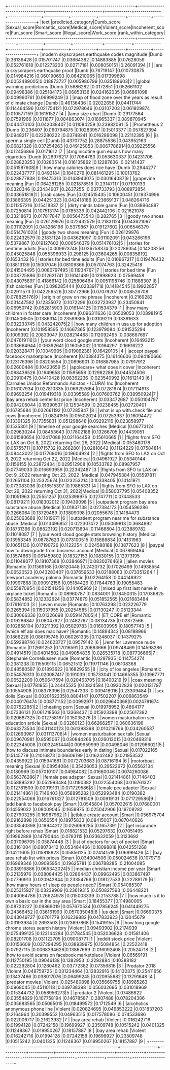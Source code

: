 +--------------------------------------------------------------+------------------+------------+------------+--------------+-------------+-------------+----------------+------------+------------+-------------+-----------+--------------------+
|text                                                          |predicted_category|Dumb_score  |Sexual_score|Romantic_score|Medical_score|Violent_score|Incoherent_score|Fun_score   |Smart_score |Illegal_score|Work_score |rank_within_category|
+--------------------------------------------------------------+------------------+------------+------------+--------------+-------------+-------------+----------------+------------+------------+-------------+-----------+--------------------+
|modern skyscrapers earthquake codes magnitude                 |Dumb              |0.36136428  |0.015701747 |0.03664382    |0.14883885   |0.07628059   |0.052761618     |0.012273203 |0.02717181  |0.008050151  |0.26091394 |1                   |
|are la skyscrapers earthquake proof                           |Dumb              |0.76719147  |0.010730875 |0.014984216   |0.060190693  |0.064210065  |0.017399698     |0.0052489005|0.018873727 |0.005980799  |0.035189603|2                   |
|global warming predictions                                    |Dumb              |0.5686282   |0.0172851   |0.052661102   |0.09498386   |0.025184173  |0.06853136      |0.024162035 |0.06861098  |0.009960761  |0.06999249 |3                   |
|map of flood zone over the years as result of climate change  |Dumb              |0.46136436  |0.02022656  |0.04411744    |0.114464596  |0.021754121  |0.072978646     |0.03107203  |0.061929874 |0.010577159  |0.16151527 |4                   |
|lamp size chart                                               |Dumb              |0.29177564  |0.07591966  |0.1011877     |0.084863074  |0.018965337  |0.089870945     |0.044474103 |0.042038407 |0.011084259  |0.23982091 |5                   |
|Prometheus 2                                                  |Dumb              |0.236407    |0.060794875 |0.10283957    |0.15013377   |0.057827394  |0.0948217       |0.022280222 |0.03748241  |0.016289098  |0.22112395 |6                   |
|is sperm a single cell                                        |Dumb              |0.43707752  |0.28875536  |0.043952163   |0.06821328   |0.037254263  |0.049125053     |0.0067786914|0.039225556 |0.012456866  |0.0171612  |7                   |
|4mg nicotine gum equals how many cigarettes                   |Dumb              |0.28976217  |0.17064783  |0.053630337   |0.14231706   |0.028823253  |0.10280514      |0.016135862 |0.12287636  |0.02141437   |0.051587608|8                   |
|how many calories does rice have                              |Dumb              |0.2944277   |0.022437777 |0.0493184     |0.1840279    |0.081461295  |0.10013762      |0.028877838 |0.19475313  |0.0143943075 |0.030164087|9                   |
|grapevine meaning                                             |Fun               |0.064281285 |0.021878518 |0.23147117    |0.07190133   |0.0320346    |0.23434907      |0.2637255   |0.037733793 |0.008972854  |0.033651818|1                   |
|crab cakes                                                    |Fun               |0.024515435 |0.10600451  |0.19374996    |0.13866395   |0.044251323  |0.042418186     |0.23669137  |0.048264716 |0.011257216  |0.15418337 |2                   |
|dirty minds table game                                        |Fun               |0.038964897 |0.07250814  |0.107513174   |0.0785336    |0.042442106  |0.021621078     |0.33218673  |0.017817847 |0.0056473543 |0.282765   |3                   |
|goody two shoes meaning                                       |Fun               |0.026129976 |0.022432579 |0.21831124    |0.043621097  |0.031102091  |0.043266196     |0.5379867   |0.019127602 |0.006546379  |0.051476102|4                   |
|goody two shoes meaning                                       |Fun               |0.026129976 |0.022432579 |0.21831124    |0.043621097  |0.031102091  |0.043266196     |0.5379867   |0.019127602 |0.006546379  |0.051476102|5                   |
|stories for bedtime adults                                    |Fun               |0.009973748 |0.036758374 |0.20289354    |0.14208256   |0.045025848  |0.055396933     |0.298125    |0.03604265  |0.008358192  |0.1653432  |6                   |
|stories for bed time adults                                   |Fun               |0.010967217 |0.019476432 |0.18813139    |0.15007046   |0.08109366   |0.057074763     |0.32425418  |0.041504495 |0.0080797495 |0.11934767 |7                   |
|stories for bed time                                          |Fun               |0.008725886 |0.012631741 |0.16141489    |0.12998623   |0.07569458   |0.043075897     |0.41866142  |0.025806464 |0.0051198746 |0.11888307 |8                   |
|fish calories                                                 |Fun               |0.098285444 |0.023391718 |0.14184545    |0.19922857   |0.02911573   |0.042259526     |0.30772966  |0.07079207  |0.008526708  |0.078825176|9                   |
|origin of grew on me phrase                                   |Incoherent        |0.2169282   |0.031447582 |0.12335072    |0.1072299    |0.032723937  |0.23450841      |0.06950742  |0.052815903 |0.016144125  |0.11534379 |1                   |
|how many children in foster care                              |Incoherent        |0.096311636 |0.06509053  |0.108981915   |0.114506505  |0.1386314    |0.23599365      |0.03109219  |0.13391633  |0.032233745  |0.043242075|2                   |
|how many children in usa up for adoption                      |Incoherent        |0.101958595 |0.14667365  |0.123979084   |0.091525294  |0.1009392    |0.20833047      |0.028214468 |0.112092495 |0.038667697  |0.047619116|3                   |
|your word cloud google stats                                  |Incoherent        |0.16493215  |0.038664944 |0.06392641    |0.16058032   |0.10164297   |0.16616222      |0.020328471 |0.10049905  |0.019062381  |0.16420105 |4                   |
|accept paypal facebook marketplace                            |Incoherent        |0.10384375  |0.16146606  |0.094180666   |0.123176396  |0.08205554   |0.20896901      |0.016887985 |0.07917912  |0.02600484   |0.10423659 |5                   |
|applecare+ what does it cover                                 |Incoherent        |0.068436526 |0.1649658   |0.11595658    |0.12962286   |0.044524506  |0.20910475      |0.04410428  |0.08362236  |0.023540992  |0.11612143 |6                   |
|Carnales Unidos Reformando Adictos - (CURA) Inc               |Incoherent        |0.016107934 |0.027810335 |0.069297664   |0.07281674   |0.017114913  |0.69692254      |0.019419318 |0.03395589  |0.007603762  |0.038950924|7                   |
|bay area rehab center list price                              |Incoherent        |0.033472687 |0.050104797 |0.094205044   |0.19390537   |0.12534599   |0.20238455      |0.02720401  |0.16785684  |0.032661192  |0.07285947 |8                   |
|what is up with.check file and cows                           |Incoherent        |0.08241515  |0.05502024  |0.07253937    |0.16094472   |0.13391325   |0.17355831      |0.051298648 |0.09292116  |0.023858977  |0.1535301  |9                   |
|timeline of your google searches                              |Medical           |0.06773124  |0.029630244 |0.08453643    |0.17802188   |0.13266705   |0.14439051      |0.061580654 |0.12417088  |0.021164458  |0.15610665 |1                   |
|flights from SFO to LAX on Oct 8, 2022 returning Oct 26, 2022 |Medical           |0.053480178 |0.05755711  |0.10715732    |0.2682801    |0.02818642   |0.11124229      |0.07584814  |0.08443022  |0.017769016  |0.19604924 |2                   |
|flights from SFO to LAX on Oct 8, 2022 returning Oct 22, 2022 |Medical           |0.04961927  |0.05340144  |0.1159155     |0.23872434   |0.029512908  |0.10533782      |0.08987957  |0.07749033  |0.016693959  |0.22342487 |3                   |
|flights from SFO to LAX on Oct 9, 2022 returning Oct 23, 2022 |Medical           |0.047945384 |0.05597811  |0.12651104    |0.25325674   |0.023253214  |0.10338405      |0.10141971  |0.073083036 |0.016515397  |0.19865331 |4                   |
|flights from SFO to LAX on Oct 29, 2022 returning Oct 31, 2022|Medical           |0.058037795 |0.05408352  |0.11051963    |0.25551257   |0.025398975  |0.12747711      |0.07448533  |0.08179211  |0.018302012  |0.19439098 |5                   |
|outpatient program bay area substance abuse                   |Medical           |0.01837138  |0.027384173 |0.054596286   |0.3266064    |0.13729489   |0.13809098      |0.02055678  |0.14184473  |0.025063688  |0.11019071 |6                   |
|outpatient program near me for substance abuse                |Medical           |0.013496852 |0.022307472 |0.05069813    |0.3684992    |0.18731396   |0.08823192      |0.020713694 |0.11466804  |0.023889782  |0.11018087 |7                   |
|your word cloud google stats browsing history                 |Medical           |0.13953345  |0.08787623  |0.073100515   |0.15886834   |0.14131963   |0.10651136      |0.017190726 |0.1122354   |0.024588188  |0.13877623 |8                   |
|paypal how to downgrade from business account                 |Medical           |0.067869484 |0.13574663  |0.061459802   |0.18327153   |0.10830155   |0.12973195      |0.011048077 |0.18107368  |0.03846971   |0.083027646|9                   |
|alien movies                                                  |Romantic          |0.11569168  |0.08120448  |0.2420732     |0.17026499   |0.14938554   |0.06520523      |0.043283407 |0.037659533 |0.02188063   |0.073351264|1                   |
|newport academy paloma                                        |Romantic          |0.02264158  |0.044148922 |0.19997868    |0.090912156  |0.05184426   |0.17844763      |0.19055483  |0.055870954 |0.021541256  |0.14405969 |2                   |
|mixed up first last name in airplane ticket                   |Romantic          |0.08960787  |0.0834001   |0.18450315    |0.17036825   |0.05834852   |0.12332624      |0.03774879  |0.051852565 |0.021683484  |0.17916103 |3                   |
|seven movie                                                   |Romantic          |0.10763298  |0.023226779 |0.3265394     |0.115037955  |0.20254585   |0.07130247      |0.05123344  |0.030066336 |0.01326698   |0.059147805|4                   |
|ET_CORE  elf                                                  |Romantic          |0.019286847 |0.08047627  |0.2482767     |0.08134735   |0.02872566   |0.102858104     |0.19211392  |0.05029783  |0.016039995  |0.18057743 |5                   |
|which elf abi does mac have?                                  |Romantic          |0.14894342  |0.08198966  |0.1866228     |0.086195745  |0.060261335  |0.11248037      |0.14379275  |0.059298746 |0.024623727  |0.09579142 |6                   |
|Jennifer Lawrence nude                                        |Romantic          |0.12691253  |0.17016591  |0.20683666    |0.09748469   |0.14598286   |0.04914519      |0.04014502  |0.049054835 |0.026535718  |0.087736666|7                   |
|Stephanie Corneliussen nude                                   |Romantic          |0.0297935   |0.114754274 |0.2381238     |0.115509115  |0.06521512   |0.119711146     |0.08108368  |0.048580587 |0.01893622   |0.16829255 |8                   |
|city of los angeles                                           |Romantic          |0.054876313 |0.020087417 |0.191039      |0.15733041   |0.14665355   |0.10967771      |0.06522209  |0.050647594 |0.020463705  |0.18400219 |9                   |
|coax meaning                                                  |Sexual            |0.07781955  |0.24445525  |0.10824584    |0.09202828   |0.020131797  |0.10554908      |0.08378396  |0.02547333  |0.009418016  |0.23309484 |1                   |
|sex dolls                                                     |Sexual            |0.0020162235|0.8804147   |0.07502207    |0.006863549  |0.0040176474 |0.008771152     |0.00992971  |0.0029640368|0.0024781674 |0.007522851|2                   |
|cheating porn                                                 |Sexual            |0.019978952 |0.4864177   |0.07336131    |0.061218563  |0.13368437   |0.015923398     |0.025617382 |0.020687325 |0.012758167  |0.15035276 |3                   |
|women masturbation sex education article                      |Sexual            |0.03260123  |0.66266257  |0.060636196   |0.063273534  |0.031140123  |0.061398398     |0.010219766 |0.034260537 |0.012693967  |0.031113708|4                   |
|women masturbation sex talk                                   |Sexual            |0.009670981 |0.8595067   |0.030844266   |0.026013015  |0.020468319  |0.022345008     |0.0032451444|0.009959999 |0.00498046   |0.012966021|5                   |
|how to discuss intimate boundaries early in dating            |Sexual            |0.017022165 |0.5145779   |0.21016873    |0.06606199   |0.016242482  |0.021953532     |0.04359922  |0.015941681 |0.0072703683 |0.08716194 |6                   |
|motorboat meaning                                             |Sexual            |0.08954084  |0.35426053  |0.29522672    |0.05562134   |0.0180969    |0.057010107     |0.04984082  |0.01660046  |0.0074260086 |0.056376286|7                   |
|female pee adapter                                            |Sexual            |0.021414861 |0.7146403   |0.058895282   |0.052993484  |0.0190382    |0.022554068     |0.016761327 |0.012781509 |0.00919131   |0.071729586|8                   |
|female pee adapter                                            |Sexual            |0.021414861 |0.7146403   |0.058895282   |0.052993484  |0.0190382    |0.022554068     |0.016761327 |0.012781509 |0.00919131   |0.071729586|9                   |
|add bank to facebook pay                                      |Smart             |0.0545804   |0.057032615 |0.07680001    |0.14559032   |0.08009045   |0.1659975       |0.025042906 |0.19708282  |0.027903255  |0.16987962 |1                   |
|jetblue create account                                        |Smart             |0.056975704 |0.09162898  |0.0656554     |0.18975833   |0.08415007   |0.087040626     |0.033540398 |0.19944212  |0.026069285  |0.1657391  |2                   |
|get insurance right before rehab                              |Smart             |0.018821532 |0.05297632  |0.07051495    |0.19962889   |0.14790444   |0.0783115       |0.023632059 |0.3123692   |0.037096705  |0.05874448 |3                   |
|list of doctors for out of pocket                             |Smart             |0.03161004  |0.08073412  |0.053484466   |0.18098818   |0.042551268  |0.14211605      |0.015818823 |0.35856125  |0.024141518  |0.06999426 |4                   |
|bay area rehab list with prices                               |Smart             |0.034004506 |0.050024636 |0.1079719     |0.16969346   |0.09095954   |0.19625781      |0.036788285 |0.21004085  |0.038916886  |0.065342024|5                   |
|median christian income per year                              |Smart             |0.22135976  |0.038084425 |0.02864437    |0.09962495   |0.033867497  |0.07790913      |0.020942844 |0.23354766  |0.018127533  |0.22789179 |6                   |
|how many hours of sleep do people need?                       |Smart             |0.054085307 |0.025315927 |0.03239909    |0.23619315   |0.050827593  |0.06448221      |0.040064786 |0.26624978  |0.015003339  |0.2153788  |7                   |
|how much is it to own a basic car in.the bay area             |Smart             |0.18455377  |0.114980005 |0.08723227    |0.09869019   |0.057670534  |0.07856245      |0.041449275 |0.24366452  |0.036161993  |0.057035048|8                   |
|us debt                                                       |Smart             |0.06690375  |0.043049727 |0.0701779     |0.16239882   |0.047833923  |0.13045679      |0.03193934  |0.2693503   |0.023697868  |0.15419155 |9                   |
|how long google chrome stores search history                  |Violent           |0.09493902  |0.2174939   |0.075499125   |0.123144284  |0.21784545   |0.052036628     |0.01581406  |0.08201708  |0.031122705  |0.09008771 |1                   |
|reddit stock price                                            |Violent           |0.10156609  |0.037294295 |0.038939975   |0.15084854   |0.22522418   |0.07927115      |0.0068394626|0.13867669  |0.016092408  |0.20524718 |2                   |
|how to avoid scams on facebook marketplace                    |Violent           |0.06569191  |0.112750195 |0.09046138    |0.1382953    |0.2292884    |0.10388182      |0.022292804 |0.1260462   |0.03772382   |0.07356816 |3                   |
|Predator 2018                                                 |Violent           |0.048759725 |0.031234464 |0.12832916    |0.14130375   |0.25411656   |0.13437466      |0.038017076 |0.06499245  |0.020955682  |0.13791648 |4                   |
|predator movies                                               |Violent           |0.025480898 |0.035669755 |0.18985263    |0.0968045    |0.45110118   |0.039738398     |0.056032695 |0.031018969 |0.015344732  |0.058956273|5                   |
|predator 2                                                    |Violent           |0.07486622  |0.03554829  |0.107758194   |0.14678587   |0.2807488    |0.078204386     |0.035683565 |0.05065015  |0.018499572  |0.1712549  |6                   |
|alcoholics anonymous phone line                               |Violent           |0.020824695 |0.046853222 |0.031837203   |0.2164964    |0.30399552   |0.04963515      |0.017578086 |0.074533686 |0.022006717  |0.21623932 |7                   |
|bay area rehab                                                |Violent           |0.016242716 |0.01994128  |0.07242158    |0.19699927   |0.23509748   |0.10515242      |0.0401325   |0.11248367  |0.019950267  |0.18157887 |8                   |
|bay area rehab                                                |Violent           |0.016242716 |0.01994128  |0.07242158    |0.19699927   |0.23509748   |0.10515242      |0.0401325   |0.11248367  |0.019950267  |0.18157887 |9                   |
+--------------------------------------------------------------+------------------+------------+------------+--------------+-------------+-------------+----------------+------------+------------+-------------+-----------+--------------------+
